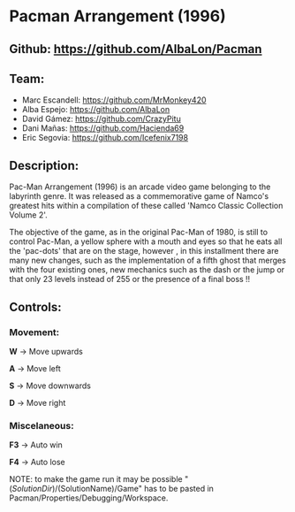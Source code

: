 # Pacman Arrangement (1996)

## **Github:** https://github.com/AlbaLon/Pacman

## **Team:** 
- Marc Escandell: https://github.com/MrMonkey420
- Alba Espejo: https://github.com/AlbaLon
- David Gámez: https://github.com/CrazyPitu
- Dani Mañas: https://github.com/Hacienda69
- Eric Segovia: https://github.com/Icefenix7198

## **Description:**
Pac-Man Arrangement (1996) is an arcade video game belonging to the labyrinth genre. It was released as a commemorative game of Namco's greatest hits within a compilation of these called 'Namco Classic Collection Volume 2'.

The objective of the game, as in the original Pac-Man of 1980, is still to control Pac-Man, a yellow sphere with a mouth and eyes so that he eats all the 'pac-dots' that are on the stage, however , in this installment there are many new changes, such as the implementation of a fifth ghost that merges with the four existing ones, new mechanics such as the dash or the jump or that only 23 levels instead of 255 or the presence of a final boss !!

## **Controls:**
### Movement:

**W** -> Move upwards

**A** -> Move left

**S** -> Move downwards

**D** -> Move right

### Miscelaneous:

**F3** -> Auto win

**F4** -> Auto lose


NOTE: to make the game run it may be possible "$(SolutionDir)/$(SolutionName)/Game" has to be pasted in Pacman/Properties/Debugging/Workspace.
